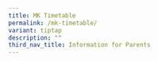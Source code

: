 ```yaml
---
title: MK Timetable
permalink: /mk-timetable/
variant: tiptap
description: ""
third_nav_title: Information for Parents
---
```

